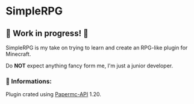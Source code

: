 # SimpleRPG
## 👷 Work in progress! 👷
SimpleRPG is my take on trying to learn and create an RPG-like plugin for Minecraft.

Do **NOT** expect anything fancy form me, I'm just a junior developer.

### 📜 Informations:
Plugin crated using <a href="https://papermc.io">Papermc-API</a> 1.20.
